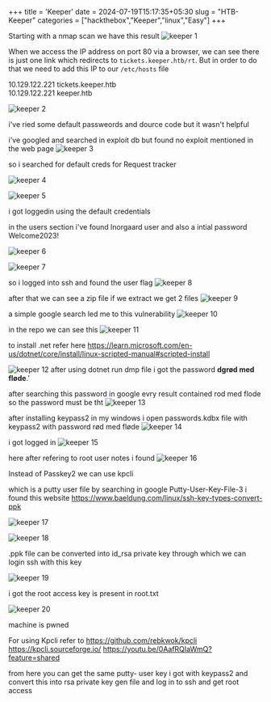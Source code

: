 +++
title = 'Keeper'
date = 2024-07-19T15:17:35+05:30
slug = "HTB-Keeper"
categories = ["hackthebox","Keeper","linux","Easy"]
+++

Starting with a nmap scan we have this result 
![keeper 1](https://dl.dropbox.com/scl/fi/jmse8qqsnep6pm7toq5kd/Pasted-image-20240331145343.png?rlkey=za8vmpe5bvjpyibud396og19f&st=n3yqhzjf&dl=0)

When we access the IP address on port 80 via a browser, we can see there is just one link which redirects to `tickets.keeper.htb/rt`. But in order to do that we need to add this IP to our `/etc/hosts` file

10.129.122.221  tickets.keeper.htb  
10.129.122.221  keeper.htb

![keeper 2](https://dl.dropbox.com/scl/fi/imgu3dnru0tm17wg3lto9/Pasted-image-20240331145837.png?rlkey=vuxp9nitvwr4e18o095lkj8e4&st=b8ww9rmk&dl=0)

i've ried some default passweords and dource code but it wasn't helpful

i've googled and searched in exploit db but found no exploit mentioned in the web page 
![keeper 3](https://dl.dropbox.com/scl/fi/q3gm1mcdiih9mqbrlbct3/Pasted-image-20240331145751.png?rlkey=wpius0po5x4ql721cwz2ntxkl&st=adf44gh8&dl=0)

so i searched for default creds for Request tracker 

![keeper 4](https://dl.dropbox.com/scl/fi/xbwu3ue6ga0ru1m56mysz/Pasted-image-20240331150124.png?rlkey=b4qq3tztx0uch3jiu6wz3bca2&st=4ckqvyhx&dl=0)

![keeper 5](https://dl.dropbox.com/scl/fi/occlaa23exayalkkhc6u3/Pasted-image-20240331151500.png?rlkey=us6mbq6zsyne75fhvurm2rp4i&st=vltvmlw1&dl=0)

i got loggedin using the default credentials

in the users section i've found lnorgaard user and also a intial password Welcome2023!

![keeper 6](https://dl.dropbox.com/scl/fi/46k7qu0r4ugfmlnvf3rxf/Pasted-image-20240331151804.png?rlkey=25kakxp5m1rqtngos7n0x8znu&st=fwp9lebu&dl=0)

![keeper 7](https://dl.dropbox.com/scl/fi/cn7d8xo826gqff2bm6w4x/Pasted-image-20240331151945.png?rlkey=xnbwhrnhwwmw0s1ssrpr819pu&st=16zo85n1&dl=0)

so i logged into ssh and found the user flag 
![keeper 8](https://dl.dropbox.com/scl/fi/27n6il4e1uhgqhbk98tfl/Pasted-image-20240331152158.png?rlkey=dywcjyhrfq1iecb64h4kzs9mt&st=x9fasupx&dl=0)

after that we can see a zip file if we extract we get 2 files
![keeper 9](https://dl.dropbox.com/scl/fi/zkeklac6hkeqxjwlimn2m/Pasted-image-20240331152542.png?rlkey=4uedx7qimd9zdbtgjgxmovcer&st=j1ryat2a&dl=0)

a simple google search led me to this vulnerability
![keeper 10](https://dl.dropbox.com/scl/fi/lakoq11x3bx3hehej6ju9/Pasted-image-20240331152515.png?rlkey=iywrl60qoim2tnjmipwndztn3&st=g8dnmjso&dl=0)



in the repo we can see this
![keeper 11](https://dl.dropbox.com/scl/fi/r1co0eb9rdb0e42p7o0se/Pasted-image-20240331152725.png?rlkey=di3vu1vlwtpy2480vh8dkturq&st=8e98qszq&dl=0)

to install .net refer here
https://learn.microsoft.com/en-us/dotnet/core/install/linux-scripted-manual#scripted-install

![keeper 12](https://dl.dropbox.com/scl/fi/mbrm8bl5snbxuflteto6r/Pasted-image-20240331153718.png?rlkey=5uqcg7z0e5l6v4kl95bsgytk0&st=chzom3pr&dl=0)
after using dotnet run dmp file i got the  password 
**dgrød med fløde**.’

after searching this password in google  evry result contained rod med flode so the password must be tht 
![keeper 13](https://dl.dropbox.com/scl/fi/n0t9fhgi76t8bsq0md0wu/Pasted-image-20240331164248.png?rlkey=dkvgmhuyvnbwx3jsit7ju8yck&st=mto9meze&dl=0)

after installing keypass2 in my windows i open passwords.kdbx file with keypass2 
 with password rød med fløde
![keeper 14](https://dl.dropbox.com/scl/fi/h7msw2jys13vi7fc35vcn/Pasted-image-20240331164429.png?rlkey=jhl1ajaexo7t24nu3ueo1hjtn&st=02j33t19&dl=0)

i got logged in 
![keeper 15](https://dl.dropbox.com/scl/fi/wqdav1tewr5h2pqaql0y7/Pasted-image-20240331164516.png?rlkey=8hy22cfwnfspk1h8ww9osp9q8&st=gn152zl3&dl=0)


here after refering to root user notes i found 
![keeper 16](https://dl.dropbox.com/scl/fi/1nz2vpx0erxy32jw2hpht/Pasted-image-20240331170848.png?rlkey=3qgvqrtzjx5r90wo5d1ta5g70&st=8q5pg02f&dl=0)


Instead of Passkey2 we can use kpcli 

which is a putty user file  by searching in google Putty-User-Key-File-3
i found this website 
https://www.baeldung.com/linux/ssh-key-types-convert-ppk

![keeper 17](https://dl.dropbox.com/scl/fi/g4bgniz3qgs7mpcoigrxr/Pasted-image-20240331171010.png?rlkey=sdkmdhwztfbryb5i00do9oukf&st=csz6g6jj&dl=0)

![keeper 18](https://dl.dropbox.com/scl/fi/wvr9rmhd2n2ra7mgiug6r/Pasted-image-20240331171137.png?rlkey=m3grpmb79ddny7fdg532te6kw&st=sfvgdwjy&dl=0)

.ppk file can be converted into id_rsa private key through which we can login ssh with this key 


![keeper 19](https://dl.dropbox.com/scl/fi/7rcb6yuzuyf8v1u9qshe1/Pasted-image-20240331170807.png?rlkey=wjyn0hfkvvmo7mc8y7v8k3e23&st=balddtgi&dl=0)


i got the root access key is present in root.txt

![keeper 20](https://dl.dropbox.com/scl/fi/aukbjwlk4hn9e2fdojku6/Pasted-image-20240331171331.png?rlkey=4zki4yvfpjc9nwfrtjcw1yily&st=tk6lv4m8&dl=0)

machine is pwned 


For using Kpcli refer to 
https://github.com/rebkwok/kpcli
https://kpcli.sourceforge.io/
https://youtu.be/0AafRQIaWmQ?feature=shared

from here you can get the same putty- user key i got with  keypass2 and convert this into rsa private key gen file and log in to ssh and get root access